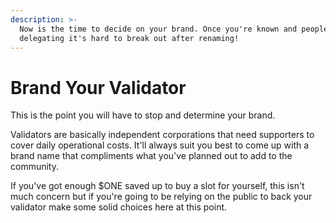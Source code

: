 ```yaml
---
description: >-
  Now is the time to decide on your brand. Once you're known and people start
  delegating it's hard to break out after renaming!
---
```


# Brand Your Validator

This is the point you will have to stop and determine your brand.

Validators are basically independent corporations that need supporters to cover daily operational costs. It'll always suit you best to come up with a brand name that compliments what you've planned out to add to the community.

If you've got enough $ONE saved up to buy a slot for yourself, this isn't much concern but if you're going to be relying on the public to back your validator make some solid choices here at this point.

